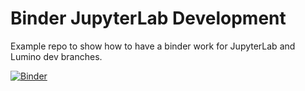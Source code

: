 # Binder JupyterLab Development

Example repo to show how to have a binder work for JupyterLab and Lumino dev branches.

[![Binder](http://mybinder.org/badge.svg)](https://mybinder.org/v2/gh/saulshanabrook/binder-jupyterlab-dev/master?urlpath=lab/)